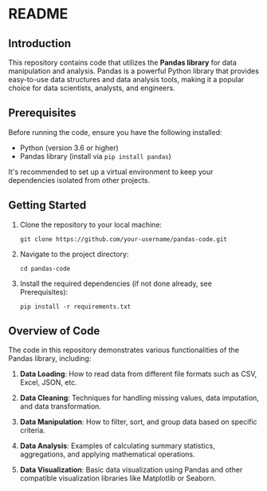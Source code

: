 # README

## Introduction

This repository contains code that utilizes the **Pandas library** for data manipulation and analysis. Pandas is a powerful Python library that provides easy-to-use data structures and data analysis tools, making it a popular choice for data scientists, analysts, and engineers.

## Prerequisites

Before running the code, ensure you have the following installed:

- Python (version 3.6 or higher)
- Pandas library (install via `pip install pandas`)

It's recommended to set up a virtual environment to keep your dependencies isolated from other projects.

## Getting Started

1. Clone the repository to your local machine:

   ```
   git clone https://github.com/your-username/pandas-code.git
   ```

2. Navigate to the project directory:

   ```
   cd pandas-code
   ```

3. Install the required dependencies (if not done already, see Prerequisites):

   ```
   pip install -r requirements.txt
   ```

## Overview of Code

The code in this repository demonstrates various functionalities of the Pandas library, including:

1. **Data Loading**: How to read data from different file formats such as CSV, Excel, JSON, etc.

2. **Data Cleaning**: Techniques for handling missing values, data imputation, and data transformation.

3. **Data Manipulation**: How to filter, sort, and group data based on specific criteria.

4. **Data Analysis**: Examples of calculating summary statistics, aggregations, and applying mathematical operations.

5. **Data Visualization**: Basic data visualization using Pandas and other compatible visualization libraries like Matplotlib or Seaborn.

